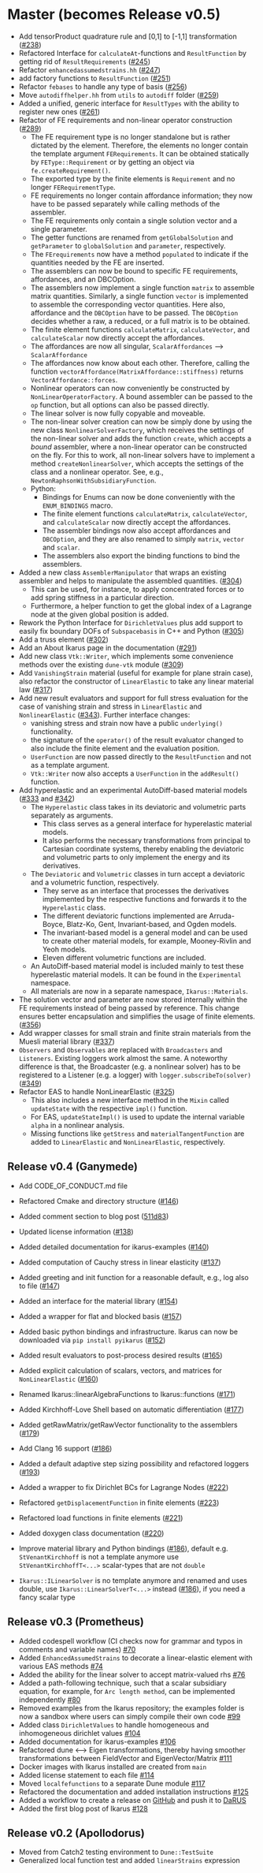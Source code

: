 <!--
SPDX-FileCopyrightText: 2021-2025 The Ikarus Developers mueller@ibb.uni-stuttgart.de
SPDX-License-Identifier: LGPL-3.0-or-later
-->

# Master (becomes Release v0.5)

- Add tensorProduct quadrature rule and [0,1] to [-1,1] transformation ([#238](https://github.com/ikarus-project/ikarus/pull/238))
- Refactored Interface for `calculateAt`-functions and `ResultFunction` by getting rid of `ResultRequirements`
  ([#245](https://github.com/ikarus-project/ikarus/pull/245))
- Refactor `enhancedassumedstrains.hh` ([#247](https://github.com/ikarus-project/ikarus/pull/247))
- add factory functions to `ResultFunction` ([#251](https://github.com/ikarus-project/ikarus/pull/251))
- Refactor `febases` to handle any type of basis ([#256](https://github.com/ikarus-project/ikarus/pull/256))
- Move `autodiffhelper.hh` from `utils` to `autodiff` folder ([#259](https://github.com/ikarus-project/ikarus/pull/259))
- Added a unified, generic interface for `ResultTypes` with the ability to register new
  ones ([#261](https://github.com/ikarus-project/ikarus/pull/261))
- Refactor of FE requirements and non-linear operator construction ([#289](https://github.com/ikarus-project/ikarus/pull/289))
    - The FE requirement type is no longer standalone but is rather dictated by the element.
      Therefore, the elements no longer contain the template argument `FERequirements`.
      It can be obtained statically by `FEType::Requirement` or by getting an object via `fe.createRequirement()`.
    - The exported type by the finite elements is `Requirement` and no longer `FERequirementType`.
    - FE requirements no longer contain affordance information; they now have to be passed separately while calling methods of the assembler.
    - The FE requirements only contain a single solution vector and a single parameter.
    - The getter functions are renamed from `getGlobalSolution` and `getParameter` to `globalSolution` and `parameter`, respectively.
    - The `FErequirements` now have a method `populated` to indicate if the quantities needed by the FE are inserted.
    - The assemblers can now be bound to specific FE requirements, affordances, and an DBCOption.
    - The assemblers now implement a single function `matrix` to assemble matrix quantities.
      Similarly, a single function `vector` is implemented to assemble the corresponding vector quantities.
      Here also, affordance and the `DBCOption` have to be passed.
      The `DBCOption` decides whether a raw, a reduced, or a full matrix is to be obtained.
    - The finite element functions `calculateMatrix`, `calculateVector`, and `calculateScalar` now directly accept the affordances.
    - The affordances are now all singular, `ScalarAffordances` --> `ScalarAffordance`
    - The affordances now know about each other.
      Therefore, calling the function `vectorAffordance(MatrixAffordance::stiffness)` returns `VectorAffordance::forces`.
    - Nonlinear operators can now conveniently be constructed by `NonLinearOperatorFactory`. A bound assembler can be passed to the `op` function,
      but all options can also be passed directly.
    - The linear solver is now fully copyable and moveable.
    - The non-linear solver creation can now be simply done by using the new class `NonlinearSolverFactory`, which receives the settings of
      the non-linear solver and
      adds the function `create`, which accepts a *bound* assembler, where a non-linear operator can be constructed on the fly. For this to
      work, all non-linear solvers have to implement a method `createNonlinearSolver`, which accepts the settings of the class and a nonlinear
      operator. See, e.g., `NewtonRaphsonWithSubsidiaryFunction`.
    - Python:
        - Bindings for Enums can now be done conveniently with the `ENUM_BINDINGS` macro.
        - The finite element functions `calculateMatrix`, `calculateVector`, and `calculateScalar` now directly accept the affordances.
        - The assembler bindings now also accept affordances and `DBCOption`, and they are also renamed  to simply `matrix`, `vector`
          and `scalar`.
        - The assemblers also export the binding functions to bind the assemblers.
- Added a new class `AssemblerManipulator` that wraps an existing assembler
  and helps to manipulate the assembled quantities.
  ([#304](https://github.com/ikarus-project/ikarus/pull/304))
    - This can be used, for instance, to apply concentrated forces or to add spring stiffness in a particular direction.
    - Furthermore, a helper function to get the global index of a Lagrange node at the given global position is added.
- Rework the Python Interface for `DirichletValues` plus add support to easily fix boundary DOFs of `Subspacebasis` in C++ and Python ([#305](https://github.com/ikarus-project/ikarus/pull/305))
- Add a truss element ([#302](https://github.com/ikarus-project/ikarus/pull/302))
- Add an About Ikarus page in the documentation ([#291](https://github.com/ikarus-project/ikarus/pull/291))
- Add new class `Vtk::Writer`, which implements some convenience methods over the existing `dune-vtk` module ([#309](https://github.com/ikarus-project/ikarus/pull/309))
- Add `VanishingStrain` material (useful for example for plane strain case), also refactor the constructor of `LinearElastic` to take any linear material law ([#317](https://github.com/ikarus-project/ikarus/pull/317))
- Add new result evaluators and support for full stress evaluation for the case of vanishing strain and stress in `LinearElastic`
  and `NonlinearElastic` ([#343](https://github.com/ikarus-project/ikarus/pull/343)). Further interface changes:
    - vanishing stress and strain now have a public `underlying()` functionality.
    - the signature of the `operator()` of the result evaluator changed to also include the finite element and the evaluation position.
    - `UserFunction` are now passed directly to the `ResultFunction` and not as a template argument.
    - `Vtk::Writer` now also accepts a `UserFunction` in the `addResult()` function.
- Add hyperelastic and an experimental AutoDiff-based material models ([#333](https://github.com/ikarus-project/ikarus/pull/333)
  and [#342](https://github.com/ikarus-project/ikarus/pull/342))
    - The `Hyperelastic` class takes in its deviatoric and volumetric parts separately as arguments.
        - This class serves as a general interface for hyperelastic material models.
        - It also performs the necessary transformations from principal to Cartesian coordinate systems,
          thereby enabling the deviatoric and volumetric parts to only implement the energy and its derivatives.
    - The `Deviatoric` and `Volumetric` classes in turn accept a deviatoric and a volumetric function, respectively.
        - They serve as an interface that processes the derivatives implemented by the respective functions and
          forwards it to the `Hyperelastic` class.
        - The different deviatoric functions implemented are Arruda-Boyce, Blatz-Ko, Gent, Invariant-based,
          and Ogden models.
        - The invariant-based model is a general model and can be used to create other material models,
          for example, Mooney-Rivlin and Yeoh models.
        - Eleven different volumetric functions are included.
    - An AutoDiff-based material model is included mainly to test these hyperelastic material models. It can be found in the `Experimental` namespace.
    - All materials are now in a separate namespace, `Ikarus::Materials`.
- The solution vector and parameter are now stored internally within the FE requirements instead of being passed by reference.
  This change ensures better encapsulation and simplifies the usage of finite elements. ([#356](https://github.com/ikarus-project/ikarus/pull/356))
- Add wrapper classes for small strain and finite strain materials from the Muesli material library
  ([#337](https://github.com/ikarus-project/ikarus/pull/337))
- `Observers` and `Observables` are replaced with `Broadcasters` and `Listeners`. Existing loggers work almost the same.
 A noteworthy difference is that, the Broadcaster (e.g. a nonlinear solver) has to be registered to a Listener (e.g. a logger) with `logger.subscribeTo(solver)` ([#349](https://github.com/ikarus-project/ikarus/pull/349))
- Refactor EAS to handle NonLinearElastic ([#325](https://github.com/ikarus-project/ikarus/pull/325))
    - This also includes a new interface method in the `Mixin` called `updateState` with the respective `impl()` function.
    - For EAS, `updateStateImpl()` is used to update the internal variable `alpha` in a nonlinear analysis.
    - Missing functions like `getStress` and `materialTangentFunction` are added to `LinearElastic` and `NonLinearElastic`, respectively.

## Release v0.4 (Ganymede)

- Add CODE_OF_CONDUCT.md file
- Refactored Cmake and directory structure ([#146](https://github.com/ikarus-project/ikarus/pull/146))
- Added comment section to blog post ([511d83](https://github.com/ikarus-project/ikarus/commit/511d83f9e7c474c9b320db5bc9367114ebe2825d))
- Updated license information ([#138](https://github.com/ikarus-project/ikarus/pull/138))
- Added detailed documentation for ikarus-examples ([#140](https://github.com/ikarus-project/ikarus/pull/140))
- Added computation of Cauchy stress in linear elasticity ([#137](https://github.com/ikarus-project/ikarus/pull/137))
- Added greeting and init function for a reasonable default, e.g., log also to
  file ([#147](https://github.com/ikarus-project/ikarus/pull/147))
- Added an interface for the material library ([#154](https://github.com/ikarus-project/ikarus/pull/154))
- Added a wrapper for flat and blocked basis ([#157](https://github.com/ikarus-project/ikarus/pull/157))
- Added basic python bindings and infrastructure. Ikarus can now be downloaded
  via `pip install pyikarus` ([#152](https://github.com/ikarus-project/ikarus/pull/152))
- Added result evaluators to post-process desired results ([#165](https://github.com/ikarus-project/ikarus/pull/165))
- Added explicit calculation of scalars, vectors, and matrices for `NonLinearElastic`
  ([#160](https://github.com/ikarus-project/ikarus/pull/160))
- Renamed Ikarus::linearAlgebraFunctions to Ikarus::functions ([#171](https://github.com/ikarus-project/ikarus/pull/171))
- Added Kirchhoff-Love Shell based on automatic differentiation ([#177](https://github.com/ikarus-project/ikarus/pull/177))
- Added getRawMatrix/getRawVector functionality to the assemblers ([#179](https://github.com/ikarus-project/ikarus/pull/179))
- Add Clang 16 support ([#186](https://github.com/ikarus-project/ikarus/pull/186))
- Added a default adaptive step sizing possibility and refactored loggers ([#193](https://github.com/ikarus-project/ikarus/pull/193))
- Added a wrapper to fix Dirichlet BCs for Lagrange Nodes ([#222](https://github.com/ikarus-project/ikarus/pull/222))
- Refactored `getDisplacementFunction` in finite elements ([#223](https://github.com/ikarus-project/ikarus/pull/223))
- Refactored load functions in finite elements ([#221](https://github.com/ikarus-project/ikarus/pull/221))
- Added doxygen class documentation ([#220](https://github.com/ikarus-project/ikarus/pull/220))

- Improve material library and Python bindings ([#186](https://github.com/ikarus-project/ikarus/pull/186)), default e.g.
  `StVenantKirchhoff` is
  not a template anymore use `StVenantKirchhoffT<...>` scalar-types that are not `double`

- `Ikarus::ILinearSolver` is no template anymore and renamed and uses double, use
  `Ikarus::LinearSolverT<...>` instead ([#186](https://github.com/ikarus-project/ikarus/pull/186)),
  if you need a fancy scalar type

## Release v0.3 (Prometheus)

- Added codespell workflow (CI checks now for grammar and typos in comments
  and variable names) [#70](https://github.com/ikarus-project/ikarus/pull/70)
- Added `EnhancedAssumedStrains` to decorate a linear-elastic element with
  various EAS methods [#74](https://github.com/ikarus-project/ikarus/pull/74)
- Added the ability for the linear solver to accept matrix-valued rhs [#76](https://github.com/ikarus-project/ikarus/pull/76)
- Added a path-following technique, such that a scalar subsidiary equation, for example, for `Arc length method`,
  can be implemented independently [#80](https://github.com/ikarus-project/ikarus/pull/80)
- Removed examples from the Ikarus repository; the examples folder is now a sandbox where users can simply compile their own
  code [#99](https://github.com/ikarus-project/ikarus/pull/99)
- Added class `DirichletValues` to handle homogeneous and inhomogeneous dirichlet
  values [#104](https://github.com/ikarus-project/ikarus/pull/104)
- Added documentation for ikarus-examples [#106](https://github.com/ikarus-project/ikarus/pull/106)
- Refactored dune <--> Eigen transformations, thereby having smoother transformations between FieldVector and
  EigenVector/Matrix [#111](https://github.com/ikarus-project/ikarus/pull/111)
- Docker images with Ikarus installed are created from `main`
- Added license statement to each file [#114](https://github.com/ikarus-project/ikarus/pull/114)
- Moved `localfefunctions` to a separate Dune module [#117](https://github.com/ikarus-project/ikarus/pull/117)
- Refactored the documentation and added installation instructions [#125](https://github.com/ikarus-project/ikarus/pull/125)
- Added a workflow to create a release on [GitHub](https://github.com/ikarus-project/ikarus/releases) and push it
  to [DaRUS](https://darus.uni-stuttgart.de/dataset.xhtml?persistentId=doi%3A10.18419%2Fdarus-3303&version=DRAFT)
- Added the first blog post of Ikarus [#128](https://github.com/ikarus-project/ikarus/pull/128)

## Release v0.2 (Apollodorus)

- Moved from Catch2 testing environment to `Dune::TestSuite`
- Generalized local function test and added `linearStrains` expression
